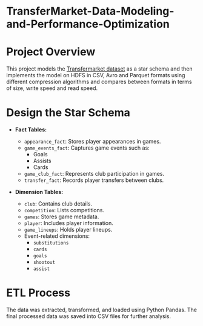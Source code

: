 # TransferMarket-Data-Modeling-and-Performance-Optimization
# Project Overview
This project models the [Transfermarket dataset](https://www.kaggle.com/datasets/davidcariboo/player-scores) as a star schema and then implements the model on HDFS in CSV, Avro and Parquet formats using different compression algorithms and compares between formats in terms of size, write speed and read speed.

# Design the Star Schema
- **Fact Tables:**
  - `appearance_fact`: Stores player appearances in games.
  - `game_events_fact`: Captures game events such as:
    - Goals
    - Assists
    - Cards
  - `game_club_fact`: Represents club participation in games.
  - `transfer_fact`: Records player transfers between clubs.

- **Dimension Tables:**
  - `club`: Contains club details.
  - `competition`: Lists competitions.
  - `games`: Stores game metadata.
  - `player`: Includes player information.
  - `game_lineups`: Holds player lineups.
  - Event-related dimensions:
    - `substitutions`
    - `cards`
    - `goals`
    - `shootout`
    - `assist`

# ETL Process
The data was extracted, transformed, and loaded using Python Pandas. The final processed data was saved into CSV files for further analysis.

